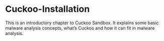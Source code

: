 # Cuckoo-Installation
This is an introductory chapter to Cuckoo Sandbox. It explains some basic malware analysis concepts, what’s Cuckoo and how it can fit in malware analysis.
